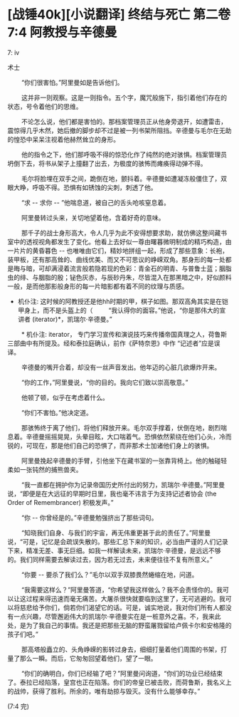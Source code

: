# [战锤40k][小说翻译] 终结与死亡 第二卷 7:4 阿教授与辛德曼

7: iv 

术士 

        “你们很害怕。”阿里曼如是告诉他们。

        这并非一则观察。这是一则指令。五个字，魔咒般施下，指引着他们存在的状态，号令着他们的思维。

        不论怎么说，他们都是害怕的。那档案管理员正从他身旁退开，如遭雷击，震惊得几乎木然，她后撤的脚步却不过是被一列书架所阻挡。辛德曼与毛尔在无助的惶恐中呆呆注视着他赫然耸立的身形。

        他的指令之下，他们那呼吸不得的惊恐化作了纯然的绝对骇惧。档案管理员坍倒下去，将书从架子上撞翻了出去，为极度的骇怖而瘫痪得动弹不得。

        毛尔将脸埋在双手之间，跪倒在地，颤抖着。辛德曼如遭凝冻般僵住了，双眼大睁，呼吸不得。恐惧有如锈蚀的尖刺，刺透了他。

        “求 -- 求你 -- ”他喘息道，被自己的舌头呛咳窒息着。

        阿里曼转过头来，关切地望着他，含着好奇的意味。

        那千子的战士身形高大，令人几乎为此不安得想要求助，就仿佛这整间藏书室中的透视视角都发生了变化。他看上去好似一尊由曙暮微明制成的精巧构造，由一片片的黄昏暮色 -- 也唯唯由它们，精妙地拼组一起，形成了那些意象：长袍，装甲板，还有那高耸的、曲线优美、而又不可思议的峥嵘双角。那身形的每一处都是晦与暗，可却满浸着流言般若隐若现的色彩：青金石的明青、与普鲁士蓝；胭脂虫的绯、与胭脂的殷；铋色灰赤，与辰砂丹朱，尽皆混入在那黑暗之中，好似颜料一般，是而他那影般身形的每一片暗影都有着不同的纹理与质感。

* 机仆注: 这时候的阿教授还是他hh时期的甲，棋子如图。那双高角其实是在铠甲身上，而不是头盔上的（
        “我认得你的面容。”他说，“你是那伟大的宣讲者 (iterator)*，凯瑞尔·辛德曼。”

        * 机仆注: iterator， 专门学习宣传和演说技巧来传播帝国真理之人，荷鲁斯三部曲中有所提及。经和泰拉庭确认，前作《萨特奈恩》中作 “记述者”应是误译。

        辛德曼的嘴开合着，却没有一丝声音发出。他年迈的心脏几欲爆炸开来。

        “你的工作，”阿里曼说，“你的目的。我向它们致以崇高敬意。”

        他顿了顿，似乎在考虑着什么。

        “你们不害怕。”他决定道。

        那骇怖终于离了他们，将他们释放开来。毛尔双手撑着，伏倒在地，剧烈喘息着。辛德曼摇摇晃晃，头晕目眩，大口喘着气。恐惧依然萦绕在他们心头，冷而锐的，可现在，那是他们自己的恐惧了，而非那术士加诸他们身上的骇惧。

        阿里曼挽起辛德曼的手臂，引他坐下在藏书室的一张靠背椅上。他的触碰轻柔如一张钝然的捕熊兽夹。

        “我一直都在拥护你为记录帝国历史所付出的努力，凯瑞尔·辛德曼。”阿里曼说，“即便是在大远征的早期时日里，我也毫不讳言于为支持记述者协会 (the Order of Remembrancer) 积极发声。”

        “你 -- 你曾经是的。”辛德曼勉强挤出了那些词句。

        “知晓我们自身、与我们的宇宙，再无伟重更甚于此的责任了。”阿里曼说，“可是，记忆是会疏误失散的。那些汇总下来的知识，必当由严谨的人们记录下来，精准无差、事无巨细。如我一样解读未来，凯瑞尔·辛德曼，是远远不够的。我们同样需要去解读过去，因为若无过去，未来便往往不复有所意义。”

        “你要 -- 要杀了我们么？”毛尔以双手双膝畏然蜷缩在地，问道。

        “我需要这样么？”阿里曼答道，“你希望我这样做么？我不会责怪你的。我可以让这过程来得迅速而毫无痛苦。大屠杀很快就要临到这里了，无可逃避的。我可以将慈悲给予你们，倘若你们渴望它的话。可是，诚实地说，我对你们所有人都没有一点兴趣，尽管邂逅伟大的凯瑞尔·辛德曼实在是一桩意外之喜。不，我来此处，是为了我自己的事情。我还是把那些无脑的野蛮屠戮留给卢佩卡尔和安格隆的孩子们吧。”

        那高塔般矗立的、头角峥嵘的影转过身去，细细打量着他们周围的书架，打量了那么一瞬。而后，它匆匆回望着他们，望了一眼。

        “你们的确明白，你们已经输了吧？”阿里曼问询道，“你们的功业已经结束了。泰拉已经陷落，皇宫也正在陷落。你们的帝皇已被击败，而荷鲁斯，我名义上的战帅，获得了胜利。所余的，唯有劫掠与毁灭。没有什么能够幸存。”

(7:4 完)
